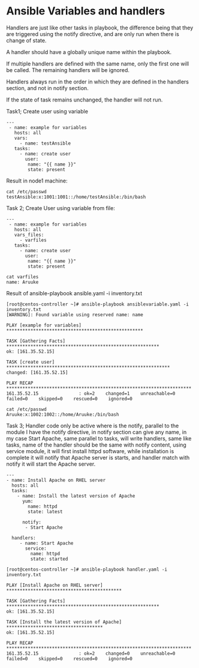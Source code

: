 # Ansible Variables and handlers

Handlers are just like other tasks in playbook, the difference being that they are triggered using the notify directive, and are only run when there is change of state.

A handler should have a globally unique name within the playbook.

If multiple handlers are defined with the same name, only the first one will be called. The remaining handlers will be ignored.

Handlers always run in the order in which they are defined in the handlers section, and not in notify section.

If the state of task remains unchanged, the handler will not run.

Task1; Create user using variable

```
---
 - name: example for variables
   hosts: all
   vars:
     - name: testAnsible
   tasks:
     - name: create user
       user:
        name: "{{ name }}"
        state: present
```

Result in node1 machine:

```
cat /etc/passwd
testAnsible:x:1001:1001::/home/testAnsible:/bin/bash
```

Task 2; Create User using variable from file:

```
---
 - name: example for variables
   hosts: all
   vars_files:
     - varfiles
   tasks:
     - name: create user
       user:
        name: "{{ name }}"
        state: present

cat varfiles
name: Aruuke
```

Result of ansible-playbook ansible.yaml -i inventory.txt

```
[root@centos-controller ~]# ansible-playbook ansiblevariable.yaml -i inventory.txt 
[WARNING]: Found variable using reserved name: name

PLAY [example for variables] ***************************************************

TASK [Gathering Facts] *********************************************************
ok: [161.35.52.15]

TASK [create user] *************************************************************
changed: [161.35.52.15]

PLAY RECAP *********************************************************************
161.35.52.15               : ok=2    changed=1    unreachable=0    failed=0    skipped=0    rescued=0    ignored=0   

cat /etc/passwd
Aruuke:x:1002:1002::/home/Aruuke:/bin/bash
```

Task 3;
Handler code only be active where is the notify, parallel to the module I have the notify directive, in notify section can give any name, in my case Start Apache, same parallel to tasks, will write handlers, same like tasks, name of the handler should be the same with notify content, using service module, it will first install httpd software, while installation is complete it will notify that Apache server is starts, and handler match with notify it will start the Apache server.

```
---
- name: Install Apache on RHEL server
  hosts: all
  tasks:
    - name: Install the latest version of Apache
      yum:
        name: httpd
        state: latest

      notify:
       - Start Apache

  handlers:
     - name: Start Apache
       service:
         name: httpd
         state: started
```

```
[root@centos-controller ~]# ansible-playbook handler.yaml -i inventory.txt 

PLAY [Install Apache on RHEL server] *******************************************

TASK [Gathering Facts] *********************************************************
ok: [161.35.52.15]

TASK [Install the latest version of Apache] ************************************
ok: [161.35.52.15]

PLAY RECAP *********************************************************************
161.35.52.15               : ok=2    changed=0    unreachable=0    failed=0    skipped=0    rescued=0    ignored=0   
```
